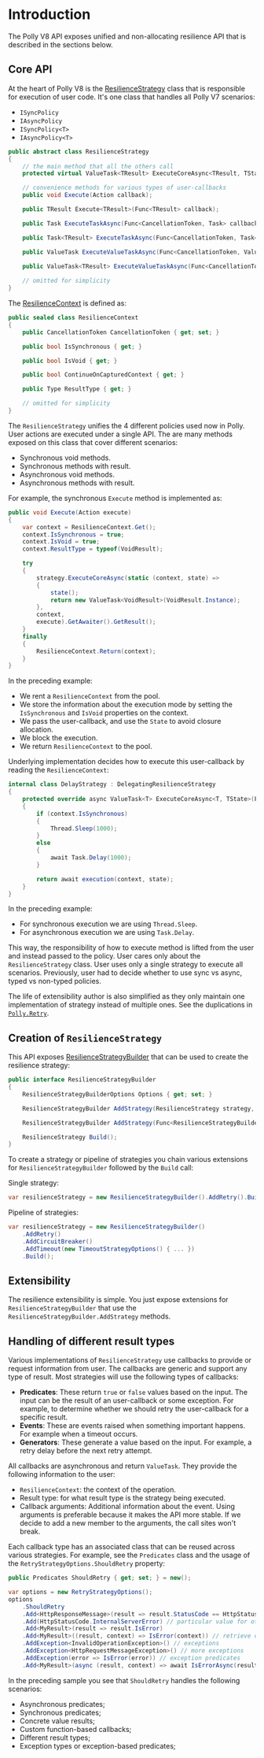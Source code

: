 # Introduction

The Polly V8 API exposes unified and non-allocating resilience API that is described in the sections below.

## Core API

At the heart of Polly V8 is the [ResilienceStrategy](ResilienceStrategy.cs) class that is responsible for execution of user code. It's one class that handles all Polly V7 scenarios:

- `ISyncPolicy`
- `IAsyncPolicy`
- `ISyncPolicy<T>`
- `IAsyncPolicy<T>`

``` csharp
public abstract class ResilienceStrategy
{
    // the main method that all the others call
    protected virtual ValueTask<TResult> ExecuteCoreAsync<TResult, TState>(Func<ResilienceContext, TState, ValueTask<TResult>> execution, ResilienceContext context, TState state);

    // convenience methods for various types of user-callbacks
    public void Execute(Action callback);

    public TResult Execute<TResult>(Func<TResult> callback);

    public Task ExecuteTaskAsync(Func<CancellationToken, Task> callback, CancellationToken cancellationToken = default);

    public Task<TResult> ExecuteTaskAsync(Func<CancellationToken, Task<TResult>> callback, CancellationToken cancellationToken = default);

    public ValueTask ExecuteValueTaskAsync(Func<CancellationToken, ValueTask> callback, CancellationToken cancellationToken = default);

    public ValueTask<TResult> ExecuteValueTaskAsync(Func<CancellationToken, ValueTask<TResult>> callback, CancellationToken cancellationToken = default);
    
    // omitted for simplicity
}
```

The [ResilienceContext](ResilienceContext.cs) is defined as:

``` csharp
public sealed class ResilienceContext
{
    public CancellationToken CancellationToken { get; set; }

    public bool IsSynchronous { get; }

    public bool IsVoid { get; }

    public bool ContinueOnCapturedContext { get; }

    public Type ResultType { get; }

    // omitted for simplicity
}
```

The `ResilienceStrategy` unifies the 4 different policies used now in Polly. User actions are executed under a single API. The are many methods
exposed on this class that cover different scenarios:

- Synchronous void methods.
- Synchronous methods with result.
- Asynchronous void methods.
- Asynchronous methods with result.

For example, the synchronous `Execute` method is implemented as:

``` csharp
public void Execute(Action execute)
{
    var context = ResilienceContext.Get();
    context.IsSynchronous = true;
    context.IsVoid = true;
    context.ResultType = typeof(VoidResult);

    try
    {
        strategy.ExecuteCoreAsync(static (context, state) =>
        {
            state();
            return new ValueTask<VoidResult>(VoidResult.Instance);
        }, 
        context, 
        execute).GetAwaiter().GetResult();
    }
    finally
    {
        ResilienceContext.Return(context);
    }
}
```

In the preceding example:

- We rent a `ResilienceContext` from the pool.
- We store the information about the execution mode by setting the `IsSynchronous` and `IsVoid` properties on the context.
- We pass the user-callback, and use the `State` to avoid closure allocation.
- We block the execution.
- We return `ResilienceContext` to the pool.

Underlying implementation decides how to execute this user-callback by reading the `ResilienceContext`:

``` csharp
internal class DelayStrategy : DelegatingResilienceStrategy
{
    protected override async ValueTask<T> ExecuteCoreAsync<T, TState>(Func<ResilienceContext, TState, ValueTask<T>> callback, ResilienceContext context, TState state)
    {
        if (context.IsSynchronous)
        {
            Thread.Sleep(1000);
        }
        else
        {
            await Task.Delay(1000);
        }

        return await execution(context, state);
    }
}
```

In the preceding example:

- For synchronous execution we are using `Thread.Sleep`.
- For asynchronous execution we are using `Task.Delay`.

This way, the responsibility of how to execute method is lifted from the user and instead passed to the policy. User cares only about the `ResilienceStrategy` class. User uses only a single strategy to execute all scenarios. Previously, user had to decide whether to use sync vs async, typed vs non-typed policies.

The life of extensibility author is also simplified as they only maintain one implementation of strategy instead of multiple ones. See the duplications in [`Polly.Retry`](https://github.com/App-vNext/Polly/tree/main/src/Polly/Retry).

## Creation of `ResilienceStrategy`

This API exposes [ResilienceStrategyBuilder](Builder/ResilienceStrategyBuilder.cs) that can be used to create the resilience strategy:

``` csharp
public interface ResilienceStrategyBuilder
{
    ResilienceStrategyBuilderOptions Options { get; set; }

    ResilienceStrategyBuilder AddStrategy(ResilienceStrategy strategy, ResilienceStrategyOptions? options = null);

    ResilienceStrategyBuilder AddStrategy(Func<ResilienceStrategyBuilderContext, ResilienceStrategy> factory, ResilienceStrategyOptions? options = null);

    ResilienceStrategy Build();
}
```

To create a strategy or pipeline of strategies you chain various extensions for `ResilienceStrategyBuilder` followed by the `Build` call:

Single strategy:

``` csharp
var resilienceStrategy = new ResilienceStrategyBuilder().AddRetry().Build();
```

Pipeline of strategies:

``` csharp
var resilienceStrategy = new ResilienceStrategyBuilder()
    .AddRetry()
    .AddCircuitBreaker()
    .AddTimeout(new TimeoutStrategyOptions() { ... })
    .Build();
```

## Extensibility

The resilience extensibility is simple. You just expose extensions for `ResilienceStrategyBuilder` that use the `ResilienceStrategyBuilder.AddStrategy` methods.

## Handling of different result types

Various implementations of `ResilienceStrategy` use callbacks to provide or request information from user. The callbacks are generic and support any type of result. Most strategies will use the following types of callbacks:

- **Predicates**: These return `true` or `false` values based on the input. The input can be the result of an user-callback or some exception. For example, to determine whether we should retry the user-callback for a specific result.
- **Events**: These are events raised when something important happens. For example when a timeout occurs.
- **Generators**: These generate a value based on the input. For example, a retry delay before the next retry attempt.

All callbacks are asynchronous and return `ValueTask`. They provide the following information to the user:

- `ResilienceContext`: the context of the operation.
- Result type: for what result type is the strategy being executed.
- Callback arguments: Additional information about the event. Using arguments is preferable because it makes the API more stable. If we decide to add a new member to the arguments, the call sites won't break.

Each callback type has an associated class that can be reused across various strategies. For example, see the `Predicates` class and the usage of the `RetryStrategyOptions.ShouldRetry` property:

``` csharp
public Predicates ShouldRetry { get; set; } = new();
```

``` csharp
var options = new RetryStrategyOptions();
options
    .ShouldRetry
    .Add<HttpResponseMessage>(result => result.StatusCode == HttpStatusCode.InternalServerError) // inspecting the result
    .Add(HttpStatusCode.InternalServerError) // particular value for other type
    .Add<MyResult>(result => result.IsError)
    .Add<MyResult>((result, context) => IsError(context)) // retrieve data from context for evaluation
    .AddException<InvalidOperationException>() // exceptions
    .AddException<HttpRequestMessageException>() // more exceptions
    .AddException(error => IsError(error)) // exception predicates
    .Add<MyResult>(async (result, context) => await IsErrorAsync(result, context)); // async predicates
```

In the preceding sample you see that `ShouldRetry` handles the following scenarios:

- Asynchronous predicates;
- Synchronous predicates;
- Concrete value results;
- Custom function-based callbacks;
- Different result types;
- Exception types or exception-based predicates;
